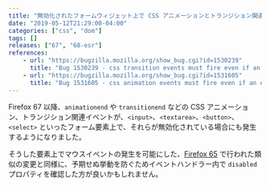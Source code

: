 ```yaml
---
title: "無効化されたフォームウィジェット上で CSS アニメーションとトランジション関連のイベントが発生するようになりました"
date: "2019-05-12T21:29:00-04:00"
categories: ["css", "dom"]
tags: []
releases: ["67", "68-esr"]
references:
    - url: "https://bugzilla.mozilla.org/show_bug.cgi?id=1530239"
      title: "Bug 1530239 - css transition events must fire even if an element is disabled"
    - url: "https://bugzilla.mozilla.org/show_bug.cgi?id=1531605"
      title: "Bug 1531605 - css animation events must fire even if an element is disabled"
---
```

Firefox 67 以降、`animationend` や `transitionend` などの CSS アニメーション、トランジション関連イベントが、`<input>`、`<textarea>`、`<button>`、`<select>` といったフォーム要素上で、それらが無効化されている場合にも発生するようになりました。

そうした要素上でマウスイベントの発生を可能にした、[Firefox 65](https://www.fxsitecompat.dev/ja/docs/2018/events-are-now-dispatched-on-disabled-form-widgets/) で行われた類似の変更と同様に、予期せぬ挙動を防ぐためイベントハンドラー内で `disabled` プロパティを確認した方が良いかもしれません。
